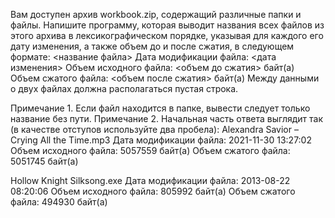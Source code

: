 Вам доступен архив workbook.zip, содержащий различные папки и файлы. Напишите программу, которая выводит названия всех файлов из этого архива в лексикографическом порядке, указывая для каждого его дату изменения, а также объем до и после сжатия, в следующем формате:
<название файла>
  Дата модификации файла: <дата изменения>
  Объем исходного файла: <объем до сжатия> байт(а)
  Объем сжатого файла: <объем после сжатия> байт(а)
Между данными о двух файлах должна располагаться пустая строка.

Примечание 1. Если файл находится в папке, вывести следует только название без пути.
Примечание 2. Начальная часть ответа выглядит так (в качестве отступов используйте два пробела):
Alexandra Savior – Crying All the Time.mp3
  Дата модификации файла: 2021-11-30 13:27:02
  Объем исходного файла: 5057559 байт(а)
  Объем сжатого файла: 5051745 байт(а)

Hollow Knight Silksong.exe
  Дата модификации файла: 2013-08-22 08:20:06
  Объем исходного файла: 805992 байт(а)
  Объем сжатого файла: 494930 байт(а)
